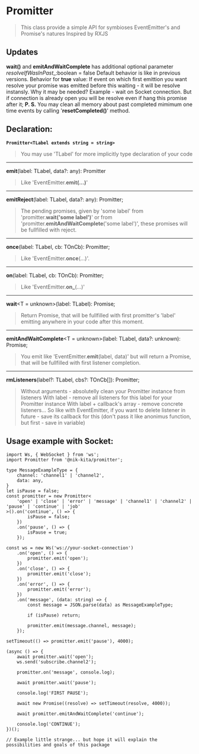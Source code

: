 # Promitter

> This class provide a simple API for symbioses EventEmitter's and Promise's natures
> Inspired by RXJS

## Updates
__wait()__ and __emitAndWaitComplete__ has additional optional parameter _resolveIfWasInPast__:boolean = false
Default behavior is like in previous versions.
Behavior for __true__ value:
If event on which first emittion you want resolve your promise was emitted before this waiting - it will be resolve instansly.
Why it may be needed?
Example - wait on Socket connection. But if connection is already open you will be resolve even if hang this promise after it;
__P. S.__
You may clean all memory about past completed mimimum one time events by calling '__resetCompleted()__' method.

## Declaration:

**`Promitter<TLabel extends string = string>`**

> You may use 'TLabel' for more implicitly type declaration of your code

---

**emit**(label: TLabel, data?: any): Promitter

> Like 'EventEmitter.**emit(...)**'

---

**emitReject**(label: TLabel, data?: any): Promitter;

> The pending promises, given by 'some label' from 'promitter.**wait('some label')**' or from 'promitter.**emitAndWaitComplete**('some label')', these promises will be fullfilled with reject.

---

**once**(label: TLabel, cb: TOnCb): Promitter;

> Like 'EventEmitter.**once**(...)'.

---

**on**(label: TLabel, cb: TOnCb): Promitter;

> Like 'EventEmitter.**on\_**(...)'

---

**wait**<T = unknown>(label: TLabel): Promise<T>;

> Return Promise, that will be fullfilled with first promitter's 'label' emitting anywhere in your code after this moment.

---

**emitAndWaitComplete**<T = unknown>(label: TLabel, data?: unknown): Promise<T>;

> You emit like 'EventEmitter.**emit**(label, data)' but will return a Promise, that will be fullfilled with first listener completion.

---

**rmListeners**(label?: TLabel, cbs?: TOnCb[]): Promitter;

> Without arguments - absolutelly clean your Promitter instance from listeners
> With label - remove all listeners for this label for your Promitter instance
> With label + callback's array - remove concrete listeners... So like with EventEmitter, if you want to delete listener in future - save its callback for this (don't pass it like anonimus function, but first - save in variable)

## Usage example with Socket:

```
import Ws, { WebSocket } from 'ws';
import Promitter from '@nik-kita/promitter';

type MessageExampleType = {
    channel: 'channel1' | 'channel2',
    data: any,
}
let isPause = false;
const promitter = new Promitter<
    'open' | 'close' | 'error' | 'message' | 'channel1' | 'channel2' | 'pause' | 'continue' | 'job'
>().on('continue', () => {
        isPause = false;
    })
    .on('pause', () => {
        isPause = true;
    });

const ws = new Ws('ws://your-socket-connection')
    .on('open', () => {
        promitter.emit('open');
    })
    .on('close', () => {
        promitter.emit('close');
    })
    .on('error', () => {
        promitter.emit('error');
    })
    .on('message', (data: string) => {
        const message = JSON.parse(data) as MessageExampleType;

        if (isPause) return;

        promitter.emit(message.channel, message);
    });

setTimeout(() => promitter.emit('pause'), 4000);

(async () => {
    await promitter.wait('open');
    ws.send('subscribe.channel2');

    promitter.on('message', console.log);

    await promitter.wait('pause');

    console.log('FIRST PAUSE');

    await new Promise((resolve) => setTimeout(resolve, 4000));

    await promitter.emitAndWaitComplete('continue');

    console.log('CONTINUE');
})();

// Example little strange... but hope it will explain the possibilities and goals of this package
```
